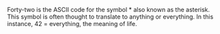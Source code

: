 Forty-two is the ASCII code for the symbol * also known as the asterisk. This symbol is often thought to translate to anything or everything. In this instance, 42 = everything, the meaning of life.